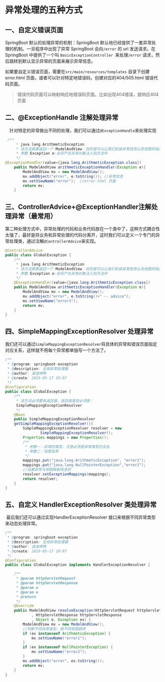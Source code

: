 # 异常处理的五种方式

## 一、自定义错误页面

SpringBoot 默认的处理异常的机制：SpringBoot 默认地已经提供了一套异常处理的机制。一旦程序中出现了异常 SpringBoot 会向`/error` 的 url 发送请求。在 SpringBoot 中提供了一个叫 `BasicExceptionController `来处理`/error` 请求，然后跳转到默认显示异常的页面来展示异常信息。

如果要自定义错误页面，需要在`src/main/resources/templates` 目录下创建 error.html 页面，或者可以针对特定地错误码，创建对应的404/505.html 错误代码页面。

> 错误代码页面可以映射响应地错误码页面。比如出现404错误，就响应404页面

## 二、@ExceptionHandle 注解处理异常

 针对特定的异常做出不同的处理，我们可以通过`@ExceptionHandle`来处理实现

```java
 /**
     * java.lang.ArithmeticException
     * 该方法需要返回一个 ModelAndView：目的是可以让我们封装异常信息以及视图的指定
     * 参数 Exception e:会将产生异常对象注入到方法中
     */ 
@ExceptionHandler(value={java.lang.ArithmeticException.class})
    public ModelAndView arithmeticExceptionHandler(Exception e){
        ModelAndView mv = new ModelAndView();
        mv.addObject("error", e.toString()); //异常信息
        mv.setViewName("error");  //error.html 页面
        return mv;
    }
```

## 三、ControllerAdvice+@ExceptionHandler注解处理异常（最常用）

第二种处理方式中，异常处理的代码和业务代码放在一个类中了，这种方式耦合性太强了，最好是将业务和异常处理的代码分离开，这时我们可以定义一个专门的异常处理类，通过注解`@ControllerAdvice`来实现。

```java
@ControllerAdvice
public class GlobalException {
    /**
     * java.lang.ArithmeticException
     * 该方法需要返回一个 ModelAndView：目的是可以让我们封装异常信息以及视图的指定
     * 参数 Exception e:会将产生异常对象注入到方法中
     */
    @ExceptionHandler(value={java.lang.ArithmeticException.class})
    public ModelAndView arithmeticExceptionHandler(Exception e){
        ModelAndView mv = new ModelAndView();
        mv.addObject("error", e.toString()+" -- advice");
        mv.setViewName("error1");
        return mv;
    }
}
```

## 四、SimpleMappingExceptionResolver 处理异常

我们还可以通过`SimpleMappingExceptionResolver`将具体的异常和错误页面指定对应关系，这样就不用每个异常都单独写一个方法了。

```java
/**
 * @program: springboot-exception
 * @description: 全局异常处理器
 * @author: 波波烤鸭
 * @create: 2019-05-17 10:07
 */
@Configuration
public class GlobalException {
    /**
     * 该方法必须要有返回值。返回值类型必须是：
     SimpleMappingExceptionResolver
     */
    @Bean
    public SimpleMappingExceptionResolver
    getSimpleMappingExceptionResolver(){
        SimpleMappingExceptionResolver resolver = new
                SimpleMappingExceptionResolver();
        Properties mappings = new Properties();
        /**
         * 参数一：异常的类型，注意必须是异常类型的全名
         * 参数二：视图名称
         */
        mappings.put("java.lang.ArithmeticException", "error1");
        mappings.put("java.lang.NullPointerException","error2");
        //设置异常与视图映射信息的
        resolver.setExceptionMappings(mappings);
        return resolver;
    }
}
```

## 五、自定义 HandlerExceptionResolver 类处理异常

​	最后我们还可以通过实现HandlerExceptionResolver 接口来根据不同异常类型来动态处理异常。

```java
/**
 * @program: springboot-exception
 * @description: 全局异常处理器
 * @author: 波波烤鸭
 * @create: 2019-05-17 10:07
 */
@Configuration
public class GlobalException implements HandlerExceptionResolver {

    /**
     * @param httpServletRequest
     * @param httpServletResponse
     * @param o
     * @param e
     * @return
     */
    @Override
    public ModelAndView resolveException(HttpServletRequest httpServletRequest
            , HttpServletResponse httpServletResponse
            , Object o, Exception ex) {
        ModelAndView mv = new ModelAndView();
        //判断不同异常类型，做不同视图跳转
        if (ex instanceof ArithmeticException) {
            mv.setViewName("error1");
        }
        if (ex instanceof NullPointerException) {
            mv.setViewName("error2");
        }
        mv.addObject("error", ex.toString());
        return mv;
    }
}
```

